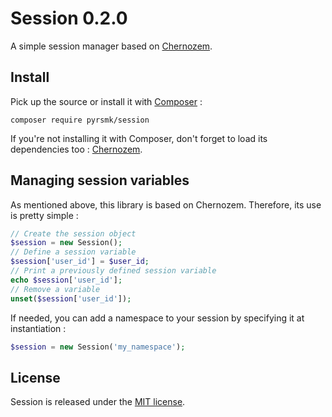 Session 0.2.0
=============

A simple session manager based on [Chernozem](https://github.com/pyrsmk/Chernozem).

Install
-------

Pick up the source or install it with [Composer](https://getcomposer.org/) :

```
composer require pyrsmk/session
```

If you're not installing it with Composer, don't forget to load its dependencies too : [Chernozem](https://github.com/pyrsmk/Chernozem).

Managing session variables
--------------------------

As mentioned above, this library is based on Chernozem. Therefore, its use is pretty simple :

```php
// Create the session object
$session = new Session();
// Define a session variable
$session['user_id'] = $user_id;
// Print a previously defined session variable
echo $session['user_id'];
// Remove a variable
unset($session['user_id']);
```

If needed, you can add a namespace to your session by specifying it at instantiation :

```php
$session = new Session('my_namespace');
```

License
-------

Session is released under the [MIT license](http://dreamysource.mit-license.org).